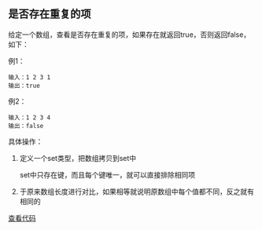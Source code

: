 ## 是否存在重复的项

给定一个数组，查看是否存在重复的项，如果存在就返回true，否则返回false，如下：

例1：
```
输入：1 2 3 1
输出：true
```

例2：
```
输入：1 2 3 4
输出：false
```

具体操作：

1. 定义一个set类型，把数组拷贝到set中

    set中只存在键，而且每个键唯一，就可以直接排除相同项

2. 于原来数组长度进行对比，如果相等就说明原数组中每个值都不同，反之就有相同的

[查看代码](https://github.com/Ray-ye/book/blob/master/algorithm/algorithmcode/%E5%AD%98%E5%9C%A8%E9%87%8D%E5%A4%8D%E5%85%83%E7%B4%A0.h)
